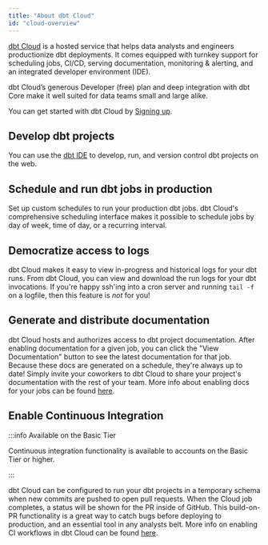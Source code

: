 ```yaml
---
title: "About dbt Cloud"
id: "cloud-overview"
---
```



[dbt Cloud](https://www.getdbt.com/product/) is a hosted service that helps data analysts and engineers productionize dbt deployments. It comes equipped with turnkey support for scheduling jobs, CI/CD, serving documentation, monitoring & alerting, and an integrated developer environment (IDE).

dbt Cloud’s generous Developer (free) plan and deep integration with dbt Core make it well suited for data teams small and large alike.  

You can get started with dbt Cloud by [Signing up](https://www.getdbt.com/signup/).


## Develop dbt projects

You can use the [dbt IDE](the-dbt-ide) to develop, run, and version control dbt projects on the web.

## Schedule and run dbt jobs in production

Set up custom schedules to run your production dbt jobs. dbt Cloud's comprehensive scheduling interface makes it possible to schedule jobs by day of week, time of day, or a recurring interval.

<Lightbox src="/img/docs/dbt-cloud/overview-job-schedule.gif" title="Scheduling jobs with dbt Cloud"/>

## Democratize access to logs

dbt Cloud makes it easy to view in-progress and historical logs for your dbt runs. From dbt Cloud, you can view and download the run logs for your dbt invocations. If you're happy ssh'ing into a cron server and running `tail -f` on a logfile, then this feature is *not* for you! 

<Lightbox src="/img/docs/dbt-cloud/dbt-run-logs.png" title="Viewing logs for a dbt run"/>

## Generate and distribute documentation

dbt Cloud hosts and authorizes access to dbt project documentation. After enabling documentation for a given job, you can click the "View Documentation" button to see the latest documentation for that job. Because these docs are generated on a schedule, they're always up to date! Simply invite your coworkers to dbt Cloud to share your project's documentation with the rest of your team. More info about enabling docs for your jobs can be found [here](cloud-generating-documentation).

<Lightbox src="/img/docs/dbt-cloud/using-dbt-cloud/viewing-docs.gif" title="Viewing documentation in dbt Cloud"/>

## Enable Continuous Integration 

:::info Available on the Basic Tier

Continuous integration functionality is available to accounts on the Basic Tier or higher.

:::

dbt Cloud can be configured to run your dbt projects in a temporary schema when new commits are pushed to open pull requests. When the Cloud job completes, a status will be shown for the PR inside of GitHub. This build-on-PR functionality is a great way to catch bugs before deploying to production, and an essential tool in any analysts belt. More info on enabling CI workflows in dbt Cloud can be found [here](cloud-enabling-continuous-integration).

<Lightbox src="/img/docs/dbt-cloud/813b88c-Screen_Shot_2019-02-08_at_4.54.41_PM.png" title=""/>
